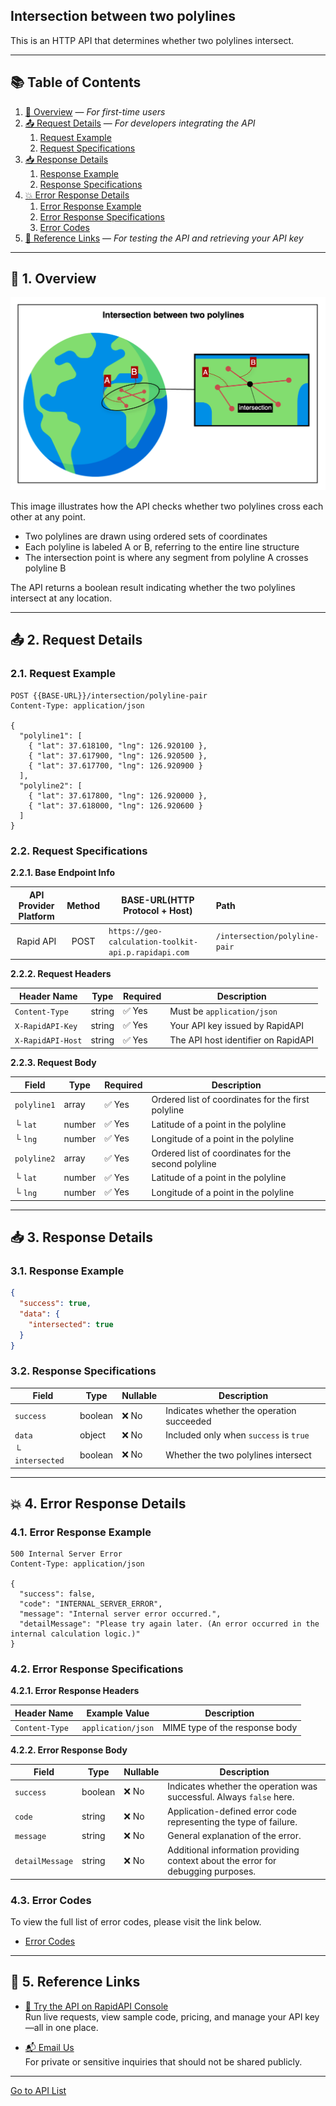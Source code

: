 ## Intersection between two polylines

This is an HTTP API that determines whether two polylines intersect.

---

## 📚 Table of Contents

1. [🧭 Overview](#-1-overview) — *For first-time users*
2. [📤 Request Details](#-2-request-details) — *For developers integrating the API*
    1. [Request Example](#21-request-example)
    2. [Request Specifications](#22-request-specifications)
3. [📥 Response Details](#-3-response-details)
    1. [Response Example](#31-response-example)
    2. [Response Specifications](#32-response-specifications)
4. [💥 Error Response Details](#-4-error-response-details)
    1. [Error Response Example](#41-error-response-example)
    2. [Error Response Specifications](#42-error-response-specifications)
    3. [Error Codes](#43-error-codes)
5. [🔗 Reference Links](#-5-reference-links) — *For testing the API and retrieving your API key*

---

## 🧭 1. Overview

![intersection-between-two-polylines](./img/intersection-between-two-polylines.png)

This image illustrates how the API checks whether two polylines cross each other at any point.

- Two polylines are drawn using ordered sets of coordinates
- Each polyline is labeled A or B, referring to the entire line structure
- The intersection point is where any segment from polyline A crosses polyline B

The API returns a boolean result indicating whether the two polylines intersect at any location.

---

## 📤 2. Request Details

### 2.1. Request Example

```http request
POST {{BASE-URL}}/intersection/polyline-pair
Content-Type: application/json

{
  "polyline1": [
    { "lat": 37.618100, "lng": 126.920100 },
    { "lat": 37.617900, "lng": 126.920500 },
    { "lat": 37.617700, "lng": 126.920900 }
  ],
  "polyline2": [
    { "lat": 37.617800, "lng": 126.920000 },
    { "lat": 37.618000, "lng": 126.920600 }
  ]
}
```

### 2.2. Request Specifications

**2.2.1. Base Endpoint Info**

| API Provider Platform | Method | BASE-URL(HTTP Protocol + Host)                       | Path                          |
|:---------------------:|:------:|------------------------------------------------------|:------------------------------|
|       Rapid API       |  POST  | `https://geo-calculation-toolkit-api.p.rapidapi.com` | `/intersection/polyline-pair` |

**2.2.2. Request Headers**

| Header Name       | Type   | Required | Description                         |
|-------------------|--------|----------|-------------------------------------|
| `Content-Type`    | string | ✅ Yes    | Must be `application/json`          |
| `X-RapidAPI-Key`  | string | ✅ Yes    | Your API key issued by RapidAPI     |
| `X-RapidAPI-Host` | string | ✅ Yes    | The API host identifier on RapidAPI |

**2.2.3. Request Body**

| Field       | Type   | Required | Description                                         |
|-------------|--------|----------|-----------------------------------------------------|
| `polyline1` | array  | ✅ Yes    | Ordered list of coordinates for the first polyline  |
| └ `lat`     | number | ✅ Yes    | Latitude of a point in the polyline                 |
| └ `lng`     | number | ✅ Yes    | Longitude of a point in the polyline                |
| `polyline2` | array  | ✅ Yes    | Ordered list of coordinates for the second polyline |
| └ `lat`     | number | ✅ Yes    | Latitude of a point in the polyline                 |
| └ `lng`     | number | ✅ Yes    | Longitude of a point in the polyline                |

---

## 📥 3. Response Details

### 3.1. Response Example

```json
{
  "success": true,
  "data": {
    "intersected": true
  }
}
```

### 3.2. Response Specifications

| Field           | Type    | Nullable | Description                               |
|-----------------|---------|----------|-------------------------------------------|
| `success`       | boolean | ❌ No     | Indicates whether the operation succeeded |
| `data`          | object  | ❌ No     | Included only when `success` is `true`    |
| └ `intersected` | boolean | ❌ No     | Whether the two polylines intersect       |

---

## 💥 4. Error Response Details

### 4.1. Error Response Example

```http request
500 Internal Server Error
Content-Type: application/json

{
  "success": false,
  "code": "INTERNAL_SERVER_ERROR",
  "message": "Internal server error occurred.",
  "detailMessage": "Please try again later. (An error occurred in the internal calculation logic.)"
}
```

### 4.2. Error Response Specifications

**4.2.1. Error Response Headers**

| Header Name    | Example Value      | Description                    |
|----------------|--------------------|--------------------------------|
| `Content-Type` | `application/json` | MIME type of the response body |

**4.2.2. Error Response Body**

| Field           | Type    | Nullable | Description                                                                      |
|-----------------|---------|----------|----------------------------------------------------------------------------------|
| `success`       | boolean | ❌ No     | Indicates whether the operation was successful. Always `false` here.             |
| `code`          | string  | ❌ No     | Application-defined error code representing the type of failure.                 |
| `message`       | string  | ❌ No     | General explanation of the error.                                                |
| `detailMessage` | string  | ❌ No     | Additional information providing context about the error for debugging purposes. |

### 4.3. Error Codes

To view the full list of error codes, please visit the link below.

- [Error Codes](./common/error-codes.md)

---

## 🔗 5. Reference Links

- [🚀 Try the API on RapidAPI Console](https://rapidapi.com/pepper-craft1-pepper-craft-default/api/geo-calculation-toolkit-api)  
  Run live requests, view sample code, pricing, and manage your API key—all in one place.


- [📬 Email Us](mailto:peppercraft40@gmail.com)  
  For private or sensitive inquiries that should not be shared publicly.

---

[Go to API List](../README)